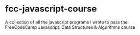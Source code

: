 # fcc-javascript-course
A collection of all the javascript programs I wrote to pass the FreeCodeCamp Javascript: Data Structures &amp; Algorithms course
